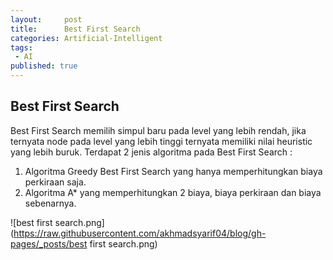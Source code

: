 ```yaml
---
layout:     post
title:      Best First Search
categories: Artificial-Intelligent
tags:
 - AI
published: true
---
```

## Best First Search
Best First Search memilih simpul baru pada level yang lebih rendah, jika ternyata node pada level yang lebih tinggi ternyata memiliki nilai heuristic yang lebih buruk. Terdapat 2 jenis algoritma pada Best First Search : 

1. Algoritma Greedy Best First Search yang hanya memperhitungkan biaya perkiraan saja.
2. Algoritma A* yang memperhitungkan 2 biaya, biaya perkiraan dan biaya sebenarnya.

![best first search.png](https://raw.githubusercontent.com/akhmadsyarif04/blog/gh-pages/_posts/best first search.png)
